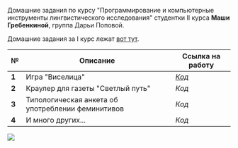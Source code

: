 Домашние задания по курсу "Программирование и компьютерные инструменты лингвистического исследования" студентки II курса __Маши Гребенкиной__, группа Дарьи Поповой.

Домашние задания за I курс лежат [вот тут](https://github.com/mgrbnkn/python).


№	|Описание|Ссылка на работу
---|---|---
__1__ |Игра "Виселица"|[*Код*](https://github.com/mgrbnkn/python-2-year/tree/master/hw1)
__2__	|Краулер для газеты "Светлый путь"|*Код*
__3__	|Типологическая анкета об употреблении феминитивов|*Код*
__4__	|И много других...|*Код*

![](https://pp.userapi.com/c639829/v639829175/1eca6/JdyFVzIsQOs.jpg)
